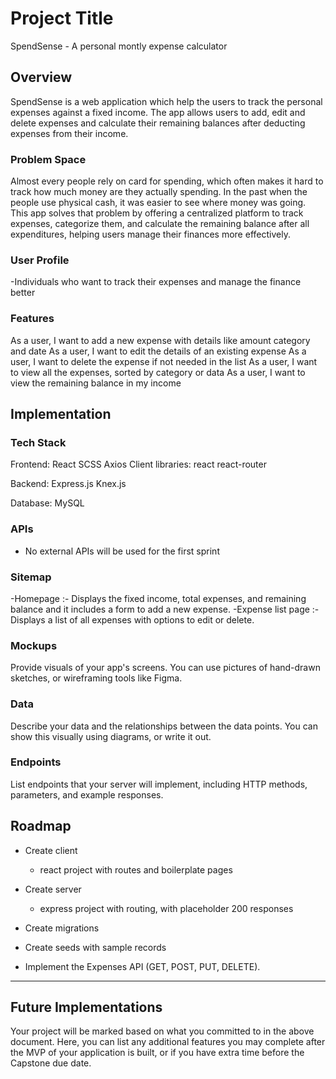 # Project Title

SpendSense - A personal montly expense calculator

## Overview

SpendSense is a web application which help the users to track the personal expenses against a fixed income. The app allows users to add, edit and delete expenses and calculate their remaining balances after deducting expenses from their income.

### Problem Space

Almost every people rely on card for spending, which often makes it hard to track how much money are they actually spending. In the past when the people use physical cash, it was easier to see where money was going. This app solves that problem by offering a centralized platform to track expenses, categorize them, and calculate the remaining balance after all expenditures, helping users manage their finances more effectively.

### User Profile

-Individuals who want to track their expenses and manage the finance better

### Features

As a user, I want to add a new expense with details like amount category and date
As a user, I want to edit the details of an existing expense
As a user, I want to delete the expense if not needed in the list
As a user, I want to view all the expenses, sorted by category or data
As a user, I want to view the remaining balance in my income

## Implementation

### Tech Stack

Frontend:
React
SCSS
Axios
Client libraries:
react
react-router

Backend:
Express.js
Knex.js

Database:
MySQL

### APIs

- No external APIs will be used for the first sprint

### Sitemap

-Homepage :- Displays the fixed income, total expenses, and remaining balance and it includes a form to add a new expense.
-Expense list page :- Displays a list of all expenses with options to edit or delete.

### Mockups

Provide visuals of your app's screens. You can use pictures of hand-drawn sketches, or wireframing tools like Figma.

### Data

Describe your data and the relationships between the data points. You can show this visually using diagrams, or write it out.

### Endpoints

List endpoints that your server will implement, including HTTP methods, parameters, and example responses.

## Roadmap

- Create client

  - react project with routes and boilerplate pages

- Create server

  - express project with routing, with placeholder 200 responses

- Create migrations
- Create seeds with sample records

- Implement the Expenses API (GET, POST, PUT, DELETE).

---

## Future Implementations

Your project will be marked based on what you committed to in the above document. Here, you can list any additional features you may complete after the MVP of your application is built, or if you have extra time before the Capstone due date.
